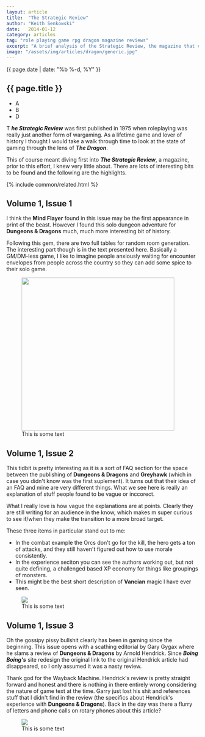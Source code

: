 ```yaml
---
layout: article
title:  "The Strategic Review"
author: "Keith Senkowski"
date:   2014-01-12
category: articles
tag: "role playing game rpg dragon magazine reviews"
excerpt: "A brief analysis of the Strategic Review, the magazine that came before Dragon Magazine. This is the first in the series."
image: "/assets/img/articles/dragon/generic.jpg"
---
```

<section class="header" style="background-image:url('{{page.image}}');">
	<div class="content">
		<div class="hgroup">
			<p class="post-meta">{{ page.date | date: "%b %-d, %Y" }}</p>
			<h1>{{ page.title }}</h1>
			<ul class="icons unstyled">
				<li>A</li>
				<li>B</li>
				<li>D</li>
			</ul>
		</div>
	</div>
</section>
<section class="review continued">
	<div class="content gutters">
		<div class="span-6 col">
			<p><span class="first-letter-box"><span>T</span></span>
				<strong><em>he Strategic Review</em></strong>  was first published in 1975 when roleplaying was really just another form of wargaming. As a lifetime game and lover of history I thought I would take a walk through time to look at the state of gaming through the lens of <strong><em>The Dragon</em></strong>.</p>
			<p>This of course meant diving first into <strong><em>The Strategic Review</em></strong>, a magazine, prior to this effort, I knew very little about. There are lots of interesting bits to be found and the following are the highlights.</p>
		</div>
		<div class="span-6 col empty">
			{% include common/related.html %}
		</div>	
	</div>
	<div class="content gutters">
		<div class="span-6 col">
			<h2>Volume 1, Issue 1</h2>
			<p>I think the <strong>Mind Flayer</strong> found in this issue may be the first appearance in print of the beast. However I found this solo dungeon adventure for <strong>Dungeons &amp; Dragons</strong> much, much more interesting bit of history.</p>
			<p>Following this gem, there are two full tables for random room generation. The interesting part though is in the text presented here. Basically a GM/DM-less game, I like to imagine people anxiously waiting for encounter envelopes from people across the country so they can add some spice to their solo game.</p>
		</div>
		<div class="span-6 col">
			<figure>
				<img src="{{ site.loading }}" data-src="{{ site.baseurl }}/assets/img/articles/dragon/strategic-review/s0101.png" width="400px" data-action="zoom"/>
				<figcaption>This is some text</figcaption>
			</figure>
		</div>
	</div>
	<div class="divider"></div>	
	<div class="content gutters">
		<div class="span-6 col">
			<h2>Volume 1, Issue 2</h2>
			<p>This tidbit is pretty interesting as it is a sort of FAQ section for the space between the publishing of <strong>Dungeons &amp; Dragons</strong> and <strong>Greyhawk</strong> (which in case you didn't know was the first suplement). It turns out that their idea of an FAQ and mine are very different things. What we see here is really an explanation of stuff people found to be vague or inccorect.</p>
			<p>What I really love is how vague the explanations are at points. Clearly they are still writing for an audience in the know, which makes m super curious to see if/when they make the transition to a more broad target.</p>
			<p>These three items in particular stand out to me:</p>
			<ul class="spaced-list">
				<li>In the combat example the Orcs don't go for the kill, the hero gets a ton of attacks, and they still haven't figured out how to use morale consistently.</li>
				<li>In the experience seciton you can see the authors working out, but not quite defining, a challenged based XP economy for things like groupings of monsters.</li>
				<li>This might be the best short description of <strong>Vancian</strong> magic I have ever seen.</li>
			</ul>
		</div>
		<div class="span-6 col">
			<figure>
				<img src="{{ site.loading }}" data-src="{{ site.baseurl }}/assets/img/articles/dragon/strategic-review/s0102.png" data-action="zoom"/>
				<figcaption>This is some text</figcaption>
			</figure>
		</div>	
	</div>
	<div class="divider"></div>	
	<div class="content gutters">
		<div class="span-6 col">
			<h2>Volume 1, Issue 3</h2>
			<p>Oh the gossipy pissy bullshit clearly has been in gaming since the beginning. This issue opens with a scathing editorial by Gary Gygax where he slams a review of <strong>Dungeons &amp; Dragons</strong> by Arnold Hendrick. Since <strong><em>Boing Boing's</em></strong> site redesign the original link to the original Hendrick article had disappeared, so I only assumed it was a nasty review.</p>
			<p>Thank god for the Wayback Machine. Hendrick's review is pretty straight forward and honest and there is nothing in there entirely wrong considering the nature of game text at the time. Garry just lost his shit and references stuff that I didn't find in the review (the specifics about Hendrick's experience with <strong>Dungeons &amp; Dragons</strong>). Back in the day was there a flurry of letters and phone calls on rotary phones about this article?</p>
		</div>
		<div class="span-6 col">
			<figure>
				<img src="{{ site.loading }}" data-src="{{ site.baseurl }}/assets/img/articles/dragon/strategic-review/s0103.png" data-action="zoom"/>
				<figcaption>This is some text</figcaption>
			</figure>
		</div>	
	</div>
	<div class="endnote"></div>	
</section>